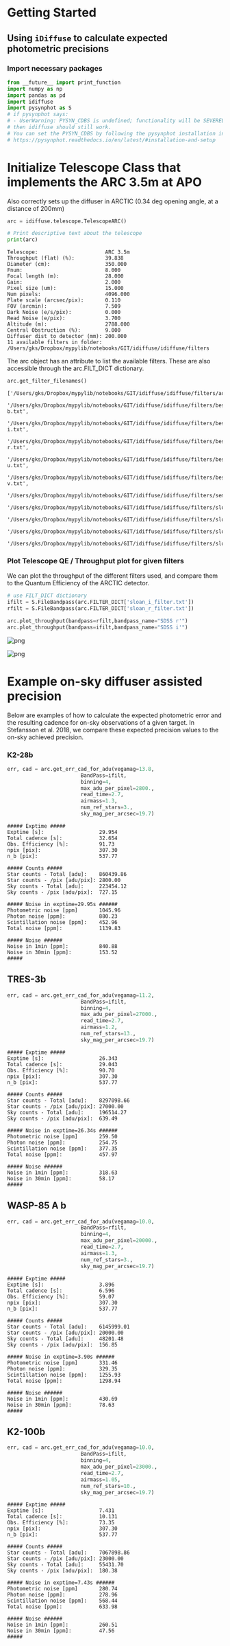 # Getting Started

## Using `iDiffuse` to calculate expected photometric precisions

### Import necessary packages


```python
from __future__ import print_function
import numpy as np
import pandas as pd
import idiffuse
import pysynphot as S
# if pysynphot says:
# - UserWarning: PYSYN_CDBS is undefined; functionality will be SEVERELY crippled.
# then idiffuse should still work.
# You can set the PYSYN_CDBS by following the pysynphot installation instructions here:
# https://pysynphot.readthedocs.io/en/latest/#installation-and-setup
```

# Initialize Telescope Class that implements the ARC 3.5m at APO
Also correctly sets up the diffuser in ARCTIC (0.34 deg opening angle, at a distance of 200mm)


```python
arc = idiffuse.telescope.TelescopeARC()
```


```python
# Print descriptive text about the telescope
print(arc)
```

    Telescope: 			        	ARC 3.5m
    Throughput (flat) (%): 			39.838
    Diameter (cm):		        	350.000
    Fnum:             				8.000
    Focal length (m): 				28.000
    Gain:                 			2.000
    Pixel size (um): 				15.000
    Num pixels: 		        	4096.000
    Plate scale (arcsec/pix):		0.110
    FOV (arcmin): 		        	7.509
    Dark Noise (e/s/pix): 			0.000
    Read Noise (e/pix):   			3.700
    Altitude (m):   				2788.000
    Central Obstruction (%): 		9.000
    Diffuser dist to detector (mm):	200.000
    11 available filters in folder:	/Users/gks/Dropbox/mypylib/notebooks/GIT/idiffuse/idiffuse/filters
    

The arc object has an attribute to list the available filters.
These are also accessible through the arc.FILT_DICT dictionary.
```python
arc.get_filter_filenames()
```




    ['/Users/gks/Dropbox/mypylib/notebooks/GIT/idiffuse/idiffuse/filters/arctic_qe.txt',
     '/Users/gks/Dropbox/mypylib/notebooks/GIT/idiffuse/idiffuse/filters/bess-b.txt',
     '/Users/gks/Dropbox/mypylib/notebooks/GIT/idiffuse/idiffuse/filters/bess-i.txt',
     '/Users/gks/Dropbox/mypylib/notebooks/GIT/idiffuse/idiffuse/filters/bess-r.txt',
     '/Users/gks/Dropbox/mypylib/notebooks/GIT/idiffuse/idiffuse/filters/bess-u.txt',
     '/Users/gks/Dropbox/mypylib/notebooks/GIT/idiffuse/idiffuse/filters/bess-v.txt',
     '/Users/gks/Dropbox/mypylib/notebooks/GIT/idiffuse/idiffuse/filters/semrock_857_30.txt',
     '/Users/gks/Dropbox/mypylib/notebooks/GIT/idiffuse/idiffuse/filters/sloan_g_filter.txt',
     '/Users/gks/Dropbox/mypylib/notebooks/GIT/idiffuse/idiffuse/filters/sloan_i_filter.txt',
     '/Users/gks/Dropbox/mypylib/notebooks/GIT/idiffuse/idiffuse/filters/sloan_r_filter.txt',
     '/Users/gks/Dropbox/mypylib/notebooks/GIT/idiffuse/idiffuse/filters/sloan_z_filter.txt']



### Plot Telescope QE / Throughput plot for given filters
We can plot the throughput of the different filters used, and compare them to the Quantum Efficiency of the ARCTIC detector.

```python
# use FILT_DICT dictionary
ifilt = S.FileBandpass(arc.FILTER_DICT['sloan_i_filter.txt'])
rfilt = S.FileBandpass(arc.FILTER_DICT['sloan_r_filter.txt'])

arc.plot_throughput(bandpass=rfilt,bandpass_name="SDSS r'")
arc.plot_throughput(bandpass=ifilt,bandpass_name="SDSS i'")
```


![png](../img/output_8_0.png)



![png](../img/output_8_1.png)


# Example on-sky diffuser assisted precision 
Below are examples of how to calculate the expected photometric error and the resulting cadence for on-sky observations of a given target. In Stefansson et al. 2018, we compare these expected precision values to the on-sky achieved precision.  

### K2-28b

```python
err, cad = arc.get_err_cad_for_adu(vegamag=13.8,
                        BandPass=ifilt,
                        binning=4,
                        max_adu_per_pixel=2800.,
                        read_time=2.7,
                        airmass=1.3,
                        num_ref_stars=3.,
                        sky_mag_per_arcsec=19.7)
```

    ##### Exptime #####
    Exptime [s]:                  29.954
    Total cadence [s]:            32.654
    Obs. Efficiency [%]:          91.73
    npix [pix]:                   307.30
    n_b [pix]:                    537.77
    
    ##### Counts #####
    Star counts - Total [adu]:    860439.86 
    Star counts - /pix [adu/pix]: 2800.00 
    Sky counts - Total [adu]:     223454.12
    Sky counts - /pix [adu/pix]:  727.15
    
    ##### Noise in exptime=29.95s ######
    Photometric noise [ppm]       1045.96
    Photon noise [ppm]:           880.23
    Scintillation noise [ppm]:    452.96
    Total noise [ppm]:            1139.83
    
    ##### Noise ######
    Noise in 1min [ppm]:          840.88
    Noise in 30min [ppm]:         153.52
    #####


## TRES-3b

```python
err, cad = arc.get_err_cad_for_adu(vegamag=11.2,
                        BandPass=ifilt,
                        binning=4,
                        max_adu_per_pixel=27000.,
                        read_time=2.7,
                        airmass=1.2,
                        num_ref_stars=13.,
                        sky_mag_per_arcsec=19.7)
```

    ##### Exptime #####
    Exptime [s]:                  26.343
    Total cadence [s]:            29.043
    Obs. Efficiency [%]:          90.70
    npix [pix]:                   307.30
    n_b [pix]:                    537.77
    
    ##### Counts #####
    Star counts - Total [adu]:    8297098.66 
    Star counts - /pix [adu/pix]: 27000.00 
    Sky counts - Total [adu]:     196514.27
    Sky counts - /pix [adu/pix]:  639.49
    
    ##### Noise in exptime=26.34s ######
    Photometric noise [ppm]       259.50
    Photon noise [ppm]:           254.75
    Scintillation noise [ppm]:    377.35
    Total noise [ppm]:            457.97
    
    ##### Noise ######
    Noise in 1min [ppm]:          318.63
    Noise in 30min [ppm]:         58.17
    #####


## WASP-85 A b


```python
err, cad = arc.get_err_cad_for_adu(vegamag=10.0,
                        BandPass=rfilt,
                        binning=4,
                        max_adu_per_pixel=20000.,
                        read_time=2.7,
                        airmass=1.3,
                        num_ref_stars=3.,
                        sky_mag_per_arcsec=19.7)
```

    ##### Exptime #####
    Exptime [s]:                  3.896
    Total cadence [s]:            6.596
    Obs. Efficiency [%]:          59.07
    npix [pix]:                   307.30
    n_b [pix]:                    537.77
    
    ##### Counts #####
    Star counts - Total [adu]:    6145999.01 
    Star counts - /pix [adu/pix]: 20000.00 
    Sky counts - Total [adu]:     48201.48
    Sky counts - /pix [adu/pix]:  156.85
    
    ##### Noise in exptime=3.90s ######
    Photometric noise [ppm]       331.46
    Photon noise [ppm]:           329.35
    Scintillation noise [ppm]:    1255.93
    Total noise [ppm]:            1298.94
    
    ##### Noise ######
    Noise in 1min [ppm]:          430.69
    Noise in 30min [ppm]:         78.63
    #####


## K2-100b 


```python
err, cad = arc.get_err_cad_for_adu(vegamag=10.0,
                        BandPass=ifilt,
                        binning=4,
                        max_adu_per_pixel=23000.,
                        read_time=2.7,
                        airmass=1.05,
                        num_ref_stars=10.,
                        sky_mag_per_arcsec=19.7)
```

    ##### Exptime #####
    Exptime [s]:                  7.431
    Total cadence [s]:            10.131
    Obs. Efficiency [%]:          73.35
    npix [pix]:                   307.30
    n_b [pix]:                    537.77
    
    ##### Counts #####
    Star counts - Total [adu]:    7067898.86 
    Star counts - /pix [adu/pix]: 23000.00 
    Sky counts - Total [adu]:     55431.70
    Sky counts - /pix [adu/pix]:  180.38
    
    ##### Noise in exptime=7.43s ######
    Photometric noise [ppm]       280.74
    Photon noise [ppm]:           278.96
    Scintillation noise [ppm]:    568.44
    Total noise [ppm]:            633.98
    
    ##### Noise ######
    Noise in 1min [ppm]:          260.51
    Noise in 30min [ppm]:         47.56
    #####

